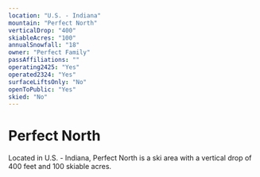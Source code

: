 ```yaml
---
location: "U.S. - Indiana"
mountain: "Perfect North"
verticalDrop: "400"
skiableAcres: "100"
annualSnowfall: "18"
owner: "Perfect Family"
passAffiliations: ""
operating2425: "Yes"
operated2324: "Yes"
surfaceLiftsOnly: "No"
openToPublic: "Yes"
skied: "No"
---
```


# Perfect North

Located in U.S. - Indiana, Perfect North is a ski area with a vertical drop of 400 feet and 100 skiable acres.